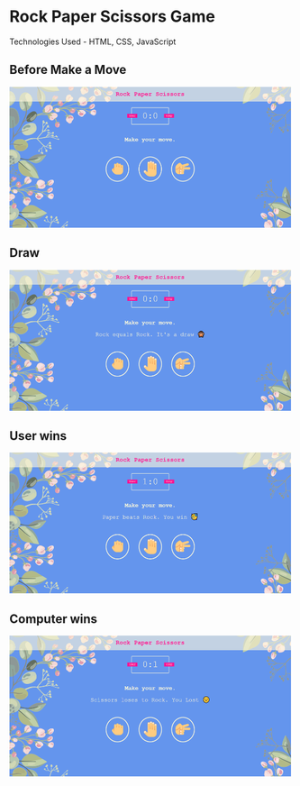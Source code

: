 # Rock Paper Scissors Game

Technologies Used - HTML, CSS, JavaScript

## Before Make a Move
<img src="/images/SS1.png" width=500px height=250px>

## Draw
<img src="/images/SS2.png" width=500px height=250px>

## User wins
<img src="/images/SS3.png" width=500px height=250px>

## Computer wins
<img src="/images/SS4.png" width=500px height=250px>
